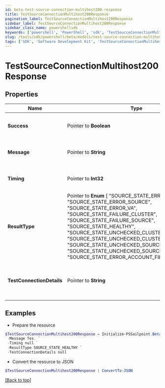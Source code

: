 ```yaml
---
id: beta-test-source-connection-multihost200-response
title: TestSourceConnectionMultihost200Response
pagination_label: TestSourceConnectionMultihost200Response
sidebar_label: TestSourceConnectionMultihost200Response
sidebar_class_name: powershellsdk
keywords: ['powershell', 'PowerShell', 'sdk', 'TestSourceConnectionMultihost200Response', 'BetaTestSourceConnectionMultihost200Response'] 
slug: /tools/sdk/powershell/beta/models/test-source-connection-multihost200-response
tags: ['SDK', 'Software Development Kit', 'TestSourceConnectionMultihost200Response', 'BetaTestSourceConnectionMultihost200Response']
---
```



# TestSourceConnectionMultihost200Response

## Properties

Name | Type | Description | Notes
------------ | ------------- | ------------- | -------------
**Success** |  Pointer to **Boolean** | Source's test connection status. | [optional] 
**Message** |  Pointer to **String** | Source's test connection message. | [optional] 
**Timing** |  Pointer to **Int32** | Source's test connection timing. | [optional] 
**ResultType** |  Pointer to  **Enum** [  "SOURCE_STATE_ERROR_CLUSTER",    "SOURCE_STATE_ERROR_SOURCE",    "SOURCE_STATE_ERROR_VA",    "SOURCE_STATE_FAILURE_CLUSTER",    "SOURCE_STATE_FAILURE_SOURCE",    "SOURCE_STATE_HEALTHY",    "SOURCE_STATE_UNCHECKED_CLUSTER",    "SOURCE_STATE_UNCHECKED_CLUSTER_NO_SOURCES",    "SOURCE_STATE_UNCHECKED_SOURCE",    "SOURCE_STATE_UNCHECKED_SOURCE_NO_ACCOUNTS",    "SOURCE_STATE_ERROR_ACCOUNT_FILE_IMPORT" ] | Source's human-readable result type. | [optional] 
**TestConnectionDetails** |  Pointer to **String** | Source's human-readable test connection details. | [optional] 

## Examples

- Prepare the resource
```powershell
$TestSourceConnectionMultihost200Response = Initialize-PSSailpoint.BetaTestSourceConnectionMultihost200Response  -Success true `
 -Message Tes. `
 -Timing null `
 -ResultType SOURCE_STATE_HEALTHY `
 -TestConnectionDetails null
```

- Convert the resource to JSON
```powershell
$TestSourceConnectionMultihost200Response | ConvertTo-JSON
```


[[Back to top]](#) 

